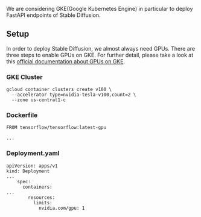 We are considering GKE(Google Kubernetes Engine) in particular to deploy FastAPI endpoints of Stable Diffusion.

## Setup

In order to deploy Stable Diffusion, we almost always need GPUs. There are three steps to enable GPUs on GKE. For further detail, please take a look at this [official documentation about GPUs on GKE](https://cloud.google.com/kubernetes-engine/docs/how-to/gpus).

### GKE Cluster

```
gcloud container clusters create v100 \
  --accelerator type=nvidia-tesla-v100,count=2 \
  --zone us-central1-c
```

### Dockerfile

```
FROM tensorflow/tensorflow:latest-gpu

...
```

### Deployment.yaml

```
apiVersion: apps/v1
kind: Deployment
...
    spec:
      containers:
...
        resources:
          limits:
            nvidia.com/gpu: 1
```
